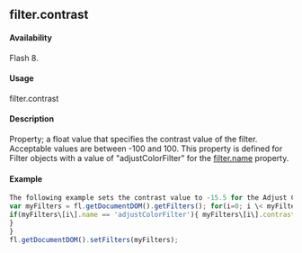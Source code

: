 ## filter.contrast

#### Availability

Flash 8.

#### Usage

filter.contrast

#### Description

Property; a float value that specifies the contrast value of the filter. Acceptable values are between -100 and 100. This property is defined for Filter objects with a value of "adjustColorFilter" for the [filter.name](#_bookmark440) property.

#### Example

```javascript
The following example sets the contrast value to -15.5 for the Adjust Color filters on the selected object(s):
var myFilters = fl.getDocumentDOM().getFilters(); for(i=0; i \< myFilters.length; i++){
if(myFilters\[i\].name == 'adjustColorFilter'){ myFilters\[i\].contrast = -15.5;
}
}
fl.getDocumentDOM().setFilters(myFilters);

```